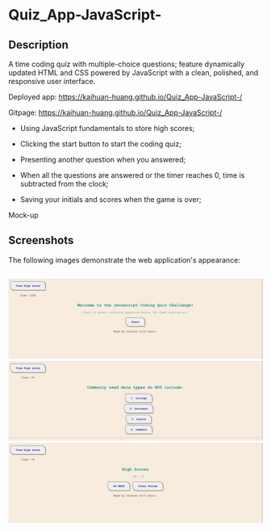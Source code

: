 # Quiz_App-JavaScript-

## Description

A time coding quiz with multiple-choice questions; feature dynamically updated HTML and CSS powered by JavaScript with a clean, polished, and responsive user interface.

Deployed app: https://kaihuan-huang.github.io/Quiz_App-JavaScript-/

Gitpage: https://kaihuan-huang.github.io/Quiz_App-JavaScript-/

- Using JavaScript fundamentals to store high scores;

- Clicking the start button to start the coding quiz;

- Presenting another question when you answered;

- When all the questions are answered or the timer reaches 0, time is subtracted from the clock;

- Saving your initials and scores when the game is over;

Mock-up

## Screenshots

The following images demonstrate the web application's appearance:

![Start Page](images/Start-Section.png)
![Question Page](images/Question-section.png)
![Submit && Go-back Page](images/FInalScore-cleanbutton-restart.png)
---

